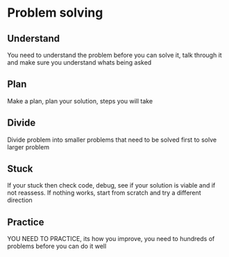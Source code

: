 # Problem solving

## Understand

You need to understand the problem before you can solve it, talk through it and make sure you understand whats being asked

## Plan

Make a plan, plan your solution, steps you will take

## Divide

Divide problem into smaller problems that need to be solved first to solve larger problem

## Stuck

If your stuck then check code, debug, see if your solution is viable and if not reassess. If nothing works, start from scratch and try a different direction

## Practice

YOU NEED TO PRACTICE, its how you improve, you need to hundreds of problems before you can do it well
